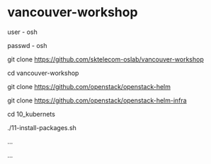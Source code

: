 # vancouver-workshop

user - osh

passwd - osh

git clone https://github.com/sktelecom-oslab/vancouver-workshop

cd vancouver-workshop

git clone https://github.com/openstack/openstack-helm

git clone https://github.com/openstack/openstack-helm-infra

cd 10_kubernets

./11-install-packages.sh

...

...
